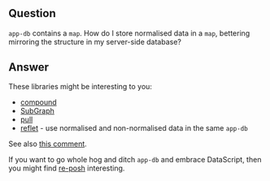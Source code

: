 
<!-- leave this H1 here. It stops mkdocs putting in a Title at the top.
     It needs to be at the top of the file otherwise it breaks the 
     table of contents on the right hand side. -->
#

## Question

`app-db` contains a `map`. How do I store normalised data in a `map`, 
bettering mirroring the structure in my server-side database?

## Answer 

These libraries might be interesting to you:

  - [compound](https://github.com/riverford/compound)
  - [SubGraph](https://github.com/vimsical/subgraph)
  - [pull](https://github.com/juxt/pull)
  - [reflet](https://github.com/zalky/reflet) - use normalised and non-normalised data in the same `app-db`
  
See also [this comment](https://github.com/day8/re-frame/issues/304#issuecomment-269620609).
  
If you want to go whole hog and ditch `app-db` and embrace DataScript, 
then you might find [re-posh](https://github.com/denistakeda/re-posh) interesting.
